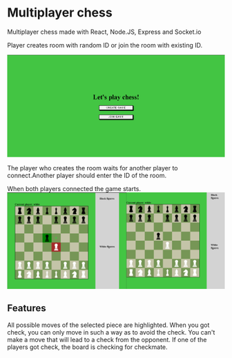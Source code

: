 
# Multiplayer chess

Multiplayer chess made with React, Node.JS, Express and Socket.io

Player creates room with random ID or join the room with existing ID.

![](client/src/assets/screen-1.png)

The player who creates the room waits for another player to connect.Another player should enter the ID of the room.

When both players connected the game starts.
![](client/src/assets/screen-4.png)

## Features

All possible moves of the selected piece are highlighted. When you got check, you can only move in such a way as to avoid the check. You can't make a move that will lead to a check from the opponent. If one of the players got check, the board is checking for checkmate.

